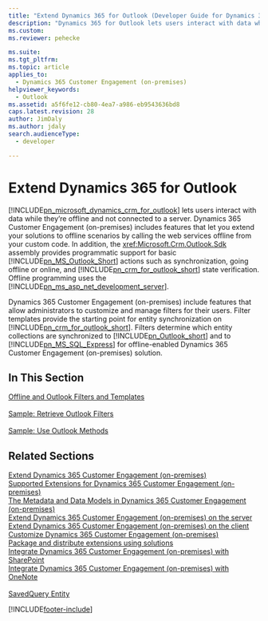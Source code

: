 ```yaml
---
title: "Extend Dynamics 365 for Outlook (Developer Guide for Dynamics 365 Customer Engagement (on-premises)) | MicrosoftDocs"
description: "Dynamics 365 for Outlook lets users interact with data while they’re offline and not connected to a server. Dynamics 365 Customer Engagement (on-premises) includes features that let you extend your solutions to offline scenarios by calling the web services offline from your custom code. In addition, the Sdk assembly provides programmatic support for basic Outlook actions such as synchronization, going offline or online, and Dynamics 365 for Outlook state verification. Offline programming uses the ASP.NET Development Server."
ms.custom: 
ms.reviewer: pehecke

ms.suite: 
ms.tgt_pltfrm: 
ms.topic: article
applies_to: 
  - Dynamics 365 Customer Engagement (on-premises)
helpviewer_keywords: 
  - Outlook
ms.assetid: a5f6fe12-cb80-4ea7-a986-eb9543636bd8
caps.latest.revision: 28
author: JimDaly
ms.author: jdaly
search.audienceType: 
  - developer

---
```

# Extend Dynamics 365 for Outlook

[!INCLUDE[pn_microsoft_dynamics_crm_for_outlook](../includes/pn-microsoft-dynamics-crm-for-outlook.md)] lets users interact with data while they’re offline and not connected to a server. Dynamics 365 Customer Engagement (on-premises) includes features that let you extend your solutions to offline scenarios by calling the web services offline from your custom code. In addition, the <xref:Microsoft.Crm.Outlook.Sdk> assembly provides programmatic support for basic [!INCLUDE[pn_MS_Outlook_Short](../includes/pn-ms-outlook-short.md)] actions such as synchronization, going offline or online, and [!INCLUDE[pn_crm_for_outlook_short](../includes/pn-crm-for-outlook-short.md)] state verification. Offline programming uses the [!INCLUDE[pn_ms_asp_net_development_server](../includes/pn-ms-asp-net-development-server.md)].  
  
 Dynamics 365 Customer Engagement (on-premises) include features that allow administrators to customize and manage filters for their users. Filter templates provide the starting point for entity synchronization on [!INCLUDE[pn_crm_for_outlook_short](../includes/pn-crm-for-outlook-short.md)]. Filters determine which entity collections are synchronized to [!INCLUDE[pn_Outlook_short](../includes/pn-outlook-short.md)] and to [!INCLUDE[pn_MS_SQL_Express](../includes/pn-ms-sql-express.md)] for offline-enabled Dynamics 365 Customer Engagement (on-premises) solution.  
  
## In This Section   
 [Offline and Outlook Filters and Templates](outlook-client/offline-outlook-filters-templates.md)<br />  
 [Sample: Retrieve Outlook Filters](outlook-client/sample-create-retrieve-outlook-filters.md)<br />  
 [Sample: Use Outlook Methods](outlook-client/sample-outlook-methods.md)<br />
  
## Related Sections  
 [Extend Dynamics 365 Customer Engagement (on-premises)](extend-dynamics-365-server.md)<br />
 [Supported Extensions for Dynamics 365 Customer Engagement (on-premises)](supported-extensions.md)<br />
 [The Metadata and Data Models in Dynamics 365 Customer Engagement (on-premises)](metadata-data-models.md)<br />
 [Extend Dynamics 365 Customer Engagement (on-premises) on the server](extend-dynamics-365-server.md)<br />
 [Extend Dynamics 365 Customer Engagement (on-premises) on the client](extend-client.md)<br />
 [Customize Dynamics 365 Customer Engagement (on-premises)](customize-dev/customize-applications.md)<br />
 [Package and distribute extensions using solutions](package-distribute-extensions-use-solutions.md)<br />
 [Integrate Dynamics 365 Customer Engagement (on-premises) with SharePoint](integration-dev/integrate-sharepoint.md)<br />
 [Integrate Dynamics 365 Customer Engagement (on-premises) with OneNote](integration-dev/integrate-onenote.md)<br />
 <xref href="Microsoft.Dynamics.CRM.savedquery?text=savedquery EntityType" /><br />
 [SavedQuery Entity](entities/savedquery.md)<br />
  



[!INCLUDE[footer-include](../../../includes/footer-banner.md)]
